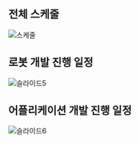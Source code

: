 ## 전체 스케줄
![스케줄](https://user-images.githubusercontent.com/83500747/159468824-32f77962-a822-4cc5-a522-5abb740f9914.PNG)

## 로봇 개발 진행 일정
![슬라이드5](https://user-images.githubusercontent.com/83500747/170533448-34475c88-f3b7-4e0b-a3e5-60640e1818ad.PNG)

## 어플리케이션 개발 진행 일정
![슬라이드6](https://user-images.githubusercontent.com/83500747/170533469-c64add1a-22c7-4f98-a7a4-2211237b2e70.PNG)
